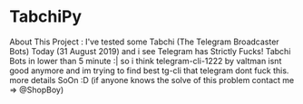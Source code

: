 # TabchiPy
About This Project :
I've tested some Tabchi (The Telegram Broadcaster Bots) Today (31 August 2019) and i see Telegram has Strictly Fucks! Tabchi Bots in lower than 5 minute :|
so i think telegram-cli-1222 by valtman isnt good anymore and im trying to find best tg-cli that telegram dont fuck this.
more details SoOn :D
(if anyone knows the solve of this problem contact me => @ShopBoy)
